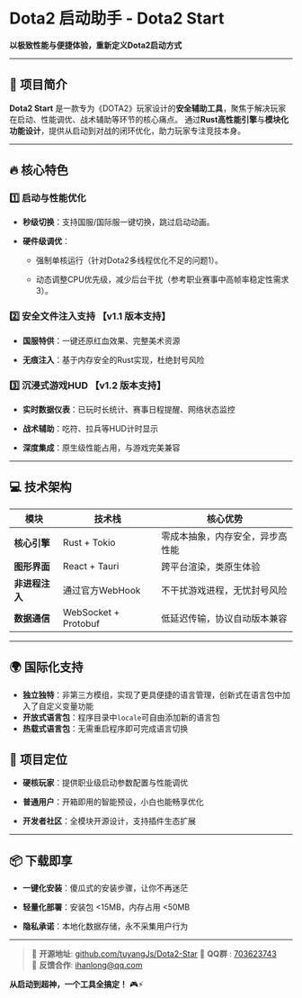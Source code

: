 # Dota2 启动助手 - Dota2 Start

**以极致性能与便捷体验，重新定义Dota2启动方式**

---

## 🚀 项目简介

**Dota2 Start** 是一款专为《DOTA2》玩家设计的**安全辅助工具**，聚焦于解决玩家在启动、性能调优、战术辅助等环节的核心痛点。
通过**Rust高性能引擎**与**模块化功能设计**，提供从启动到对战的闭环优化，助力玩家专注竞技本身。

---

## 🔥 核心特色

### 1️⃣ **启动与性能优化**

- **秒级切换**：支持国服/国际服一键切换，跳过启动动画。
    
- **硬件级调优**：
    
    - 强制单核运行（针对Dota2多线程优化不足的问题1）。
        
    - 动态调整CPU优先级，减少后台干扰（参考职业赛事中高帧率稳定性需求3）。


### 2️⃣ **安全文件注入支持**  【v1.1 版本支持】

- **国服特供**：一键还原红血效果、完整美术资源
    
- **无痕注入**：基于内存安全的Rust实现，杜绝封号风险
    

### 3️⃣ **沉浸式游戏HUD** 【v1.2 版本支持】

- **实时数据仪表**：已玩时长统计、赛事日程提醒、网络状态监控
    
- **战术辅助**：吃符、拉兵等HUD计时显示
    
- **深度集成**：原生级性能占用，与游戏完美兼容
    

---

## 💻 技术架构

|模块|技术栈|核心优势|
|---|---|---|
|**核心引擎**|Rust + Tokio|零成本抽象，内存安全，异步高性能|
|**图形界面**|React + Tauri|跨平台渲染，类原生体验|
|**非进程注入**|通过官方WebHook|不干扰游戏进程，无忧封号风险|
|**数据通信**|WebSocket + Protobuf|低延迟传输，协议自动版本兼容|

---

## 🌍 国际化支持

-  **独立独特**：非第三方模组，实现了更具便捷的语言管理，创新式在语言包中加入了自定义变量功能
-  **开放式语言包**：程序目录中`locale`可自由添加新的语言包
-  **热载式语言包**：无需重启程序即可完成语言切换

## 🌟 项目定位

- **硬核玩家**：提供职业级启动参数配置与性能调优
    
- **普通用户**：开箱即用的智能预设，小白也能畅享优化
    
- **开发者社区**：全模块开源设计，支持插件生态扩展
    

---

## 📦 下载即享

- **一键化安装**：傻瓜式的安装步骤，让你不再迷茫
    
- **轻量化部署**：安装包 <15MB，内存占用 <50MB
    
- **隐私承诺**：本地化数据存储，永不采集用户行为
    

---

> 🔗 **开源地址**: [github.com/tuyangJs/Dota2-Star]([https://github.com/dota2-start](https://github.com/tuyangJs/Dota2-Star))  
> 📧 **QQ群** : [703623743](http://qm.qq.com/cgi-bin/qm/qr?_wv=1027&k=IVNKPTJ9WqoIHHCsy7UMkQd16NLnfjeD&authKey=WVTDqfUgdv9oV0d8%2BZz5krS98IIlB1Kuvm%2BS3pfMU1H6FBCV1b2xoG5pWsggiAgt&noverify=0&group_code=703623743)  
> 📧 **反馈合作**: ihanlong@qq.com


**从启动到超神，一个工具全搞定！** 🎮⚡️
